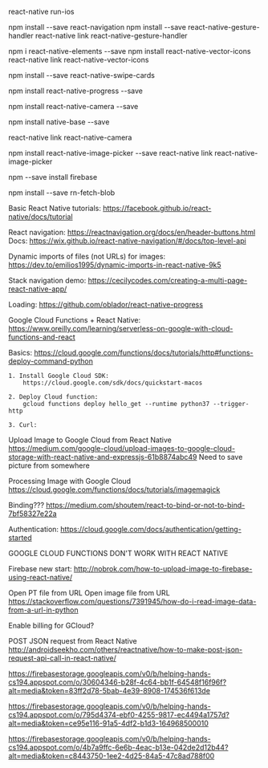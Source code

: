 react-native run-ios


npm install --save react-navigation
npm install --save react-native-gesture-handler
react-native link react-native-gesture-handler

npm i react-native-elements --save
npm install react-native-vector-icons
react-native link react-native-vector-icons

npm install --save react-native-swipe-cards

npm install react-native-progress --save

npm install react-native-camera --save

npm install native-base --save

react-native link react-native-camera

npm install react-native-image-picker --save
react-native link react-native-image-picker

npm --save install firebase

npm install --save rn-fetch-blob

Basic React Native tutorials:
https://facebook.github.io/react-native/docs/tutorial

React navigation:
https://reactnavigation.org/docs/en/header-buttons.html
Docs:
https://wix.github.io/react-native-navigation/#/docs/top-level-api

Dynamic imports of files (not URLs) for images:
https://dev.to/emilios1995/dynamic-imports-in-react-native-9k5

Stack navigation demo:
https://cecilycodes.com/creating-a-multi-page-react-native-app/

Loading:
https://github.com/oblador/react-native-progress

Google Cloud Functions + React Native:
https://www.oreilly.com/learning/serverless-on-google-with-cloud-functions-and-react

Basics: https://cloud.google.com/functions/docs/tutorials/http#functions-deploy-command-python

	1. Install Google Cloud SDK: 
		https://cloud.google.com/sdk/docs/quickstart-macos 

	2. Deploy Cloud function:
		gcloud functions deploy hello_get --runtime python37 --trigger-http

	3. Curl:
		

Upload Image to Google Cloud from React Native
https://medium.com/google-cloud/upload-images-to-google-cloud-storage-with-react-native-and-expressjs-61b8874abc49
	Need to save picture from somewhere

Processing Image with Google Cloud
https://cloud.google.com/functions/docs/tutorials/imagemagick

Binding???
https://medium.com/shoutem/react-to-bind-or-not-to-bind-7bf58327e22a

Authentication:
https://cloud.google.com/docs/authentication/getting-started

GOOGLE CLOUD FUNCTIONS DON'T WORK WITH REACT NATIVE

Firebase new start:
http://nobrok.com/how-to-upload-image-to-firebase-using-react-native/



Open PT file from URL
Open image file from URL
https://stackoverflow.com/questions/7391945/how-do-i-read-image-data-from-a-url-in-python

Enable billing for GCloud?

POST JSON request from React Native
http://androidseekho.com/others/reactnative/how-to-make-post-json-request-api-call-in-react-native/


https://firebasestorage.googleapis.com/v0/b/helping-hands-cs194.appspot.com/o/30604346-b28f-4c64-bb1f-64548f16f96f?alt=media&token=83ff2d78-5bab-4e39-8908-174536f613de

https://firebasestorage.googleapis.com/v0/b/helping-hands-cs194.appspot.com/o/795d4374-ebf0-4255-9817-ec4494a1757d?alt=media&token=ce95e116-91a5-4df2-b1d3-164968500010

https://firebasestorage.googleapis.com/v0/b/helping-hands-cs194.appspot.com/o/4b7a9ffc-6e6b-4eac-b13e-042de2d12b44?alt=media&token=c8443750-1ee2-4d25-84a5-47c8ad788f00
